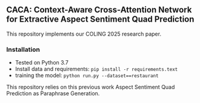 ## CACA: Context-Aware Cross-Attention Network for Extractive Aspect Sentiment Quad Prediction
This repository implements our COLING  2025 research paper.
### Installation
- Tested on Python 3.7 
- Install data and requirements: ``pip install -r requirements.text``
- training the model: ``python run.py --dataset==restaurant``

This repository relies on this previous work Aspect Sentiment Quad Prediction as Paraphrase Generation.